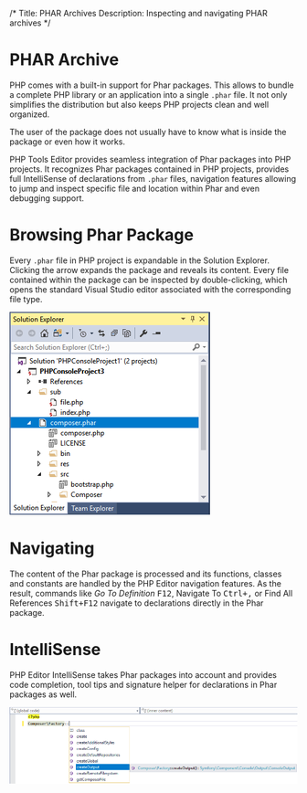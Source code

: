 /*
Title: PHAR Archives
Description: Inspecting and navigating PHAR archives
*/

# PHAR Archive

PHP comes with a built-in support for Phar packages. This allows to bundle a complete PHP library or an application into a single `.phar` file. It not only simplifies the distribution but also keeps PHP projects clean and well organized.

The user of the package does not usually have to know what is inside the package or even how it works.

PHP Tools Editor provides seamless integration of Phar packages into PHP projects. It recognizes Phar packages contained in PHP projects, provides full IntelliSense of declarations from `.phar` files, navigation features allowing to jump and inspect specific file and location within Phar and even debugging support.

# Browsing Phar Package

Every `.phar` file in PHP project is expandable in the Solution Explorer. Clicking the arrow expands the package and reveals its content. Every file contained within the package can be inspected by double-clicking, which opens the standard Visual Studio editor associated with the corresponding file type.

![Browsing Phar Package](imgs/phar-browse.png)

# Navigating

The content of the Phar package is processed and its functions, classes and constants are handled by the PHP Editor navigation features. As the result, commands like *Go To Definition* <kbd>F12</kbd>, Navigate To <kbd>Ctrl+,</kbd> or Find All References <kbd>Shift+F12</kbd> navigate to declarations directly in the Phar package.

# IntelliSense

PHP Editor IntelliSense takes Phar packages into account and provides code completion, tool tips and signature helper for declarations in Phar packages as well.

![Phar IntelliSense](imgs/phar-intellisense.png)

